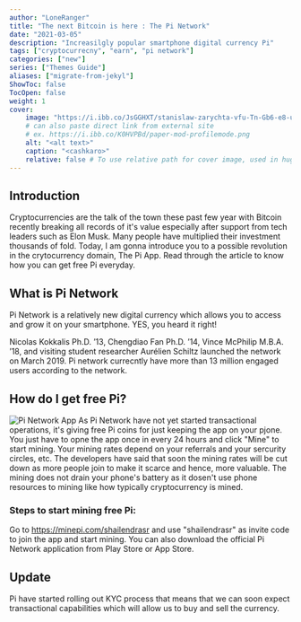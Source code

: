 ```yaml
---
author: "LoneRanger"
title: "The next Bitcoin is here : The Pi Network"
date: "2021-03-05"
description: "Increasilgly popular smartphone digital currency Pi"
tags: ["cryptocurrecny", "earn", "pi network"]
categories: ["new"]
series: ["Themes Guide"]
aliases: ["migrate-from-jekyl"]
ShowToc: false
TocOpen: false
weight: 1
cover:
    image: "https://i.ibb.co/JsGGHXT/stanislaw-zarychta-vfu-Tn-Gb6-e8-unsplash.jpg"
    # can also paste direct link from external site
    # ex. https://i.ibb.co/K0HVPBd/paper-mod-profilemode.png
    alt: "<alt text>"
    caption: "<cashkaro>"
    relative: false # To use relative path for cover image, used in hugo Page-bundles
---
```

## Introduction
Cryptocurrencies are the talk of the town these past few year with Bitcoin recently breaking all records of it's value especially after support from tech leaders such as Elon Musk. Many people have multiplied their investment thousands of fold. 
Today, I am gonna introduce you to a possible revolution in the crytocurrency domain, The Pi App. Read through the article to know how you can get free Pi everyday.

## What is Pi Network
Pi Network is a relatively new digital currency which allows you to access and grow it on your smartphone. YES, you heard it right!

Nicolas Kokkalis Ph.D. ’13, Chengdiao Fan Ph.D. ’14, Vince McPhilip M.B.A. ’18, and visiting student researcher Aurélien Schiltz launched the network on March 2019. Pi network currecntly have more than 13 million engaged users according to the network.

## How do I get free Pi?
![Pi Network App](https://i.ibb.co/92Yq8rr/1614932725616.jpg)
As Pi Network have not yet started transactional operations, it's giving free Pi coins for just keeping the app on your pjone. You just have to opne the app once in every 24 hours and click "Mine" to start mining. Your mining rates depend on your referrals and your sercurity circles, etc. The developers have said that soon the mining rates will be cut down as more people join to make it scarce and hence, more valuable.
The mining does not drain your phone's battery as it dosen't use phone resources to mining like how typically cryptocurrency is mined.

### Steps to start mining free Pi:
Go to https://minepi.com/shailendrasr and use "shailendrasr" as invite code to join the app and start mining. 
You can also download the official Pi Network application from Play Store or App Store. 

<script src="//z-na.amazon-adsystem.com/widgets/onejs?MarketPlace=US&adInstanceId=8ba2d70f-e1d0-4913-b411-9ad02b54e3b2"></script>


## Update
Pi have started rolling out KYC process that means that we can soon expect transactional capabilities which will allow us to buy and sell the currency.